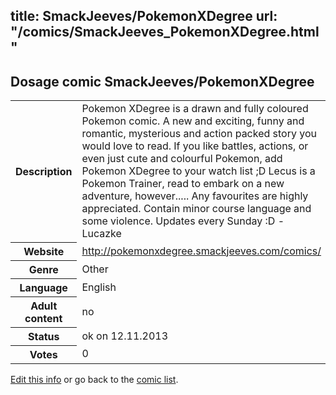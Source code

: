title: SmackJeeves/PokemonXDegree
url: "/comics/SmackJeeves_PokemonXDegree.html"
---
Dosage comic SmackJeeves/PokemonXDegree
-----------------------------------------

<p id="msg"></p>
<script type="text/javascript">
if (window.location.search === '?edit_info_mail=sent_ok') {
  var elem = document.getElementById("msg");
  elem.innerHTML = 'Edited information sucessfully sent for review, which is usually done daily. Thanks!';
  elem.className = 'ok';
}
</script>
<table class="comicinfo">
<tr>
<th>Description</th><td>Pokemon XDegree is a drawn and fully coloured Pokemon comic. A new and exciting, funny and romantic, mysterious and action packed story you would love to read. If you like battles, actions, or even just cute and colourful Pokemon, add Pokemon XDegree to your watch list ;D Lecus is a Pokemon Trainer, read to embark on a new adventure, however..... Any favourites are highly appreciated. Contain minor course language and some violence. Updates every Sunday :D -Lucazke</td>
</tr>
<tr>
<th>Website</th><td><a href="http://pokemonxdegree.smackjeeves.com/comics/">http://pokemonxdegree.smackjeeves.com/comics/</a></td>
</tr>
<tr>
<th>Genre</th><td>Other</td>
</tr>
<tr>
<th>Language</th><td>English</td>
</tr>
<tr>
<th>Adult content</th><td>no</td>
</tr>
<tr>
<th>Status</th><td>ok on 12.11.2013</td>
</tr>
<tr>
<th>Votes</th><td>0</td>
</tr>
</table>

[Edit this info](SmackJeeves_PokemonXDegree_edit.html) or go back to the [comic list](../comic-index.html).
